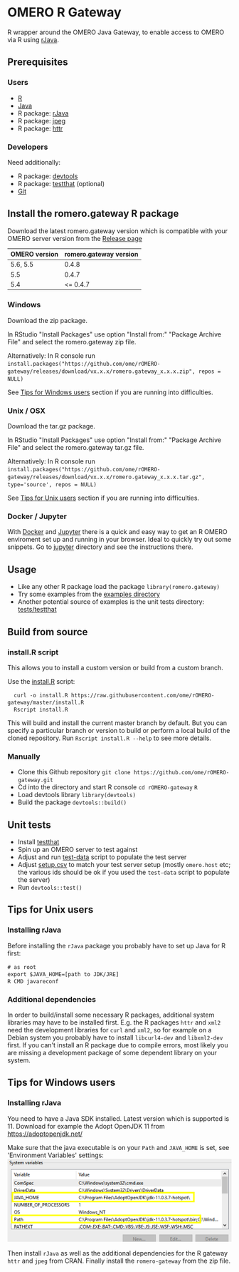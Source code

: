 # OMERO R Gateway

R wrapper around the OMERO Java Gateway, to enable access to OMERO via R using [rJava](https://cran.r-project.org/web/packages/rJava/index.html).

## Prerequisites

### Users

* [R](https://www.r-project.org/)
* [Java](http://openjdk.java.net/)
* R package: [rJava](https://cran.r-project.org/web/packages/rJava/index.html)
* R package: [jpeg](https://cran.r-project.org/web/packages/jpeg/index.html)
* R package: [httr](https://cran.r-project.org/web/packages/httr/index.html)

### Developers

Need additionally:

* R package: [devtools](https://cran.r-project.org/web/packages/devtools/index.html)
* R package: [testthat](https://cran.r-project.org/web/packages/testthat/index.html) (optional)
* [Git](https://git-scm.com/)

## Install the romero.gateway R package

Download the latest romero.gateway version which is compatible with your OMERO server version from the [Release page](https://github.com/ome/rOMERO-gateway/releases)

OMERO version | romero.gateway version
--- | --- 
5.6, 5.5 | 0.4.8
5.5 | 0.4.7
5.4 | <= 0.4.7

### Windows

Download the zip package.

In RStudio "Install Packages" use option "Install from:" "Package Archive File" and select the romero.gateway zip file.

Alternatively: In R console run `install.packages("https://github.com/ome/rOMERO-gateway/releases/download/vx.x.x/romero.gateway_x.x.x.zip", repos = NULL)`

See [Tips for Windows users](#tips-for-windows-users) section if you are running into difficulties.

### Unix / OSX

Download the tar.gz package.

In RStudio "Install Packages" use option "Install from:" "Package Archive File" and select the romero.gateway tar.gz file.

Alternatively: In R console run `install.packages("https://github.com/ome/rOMERO-gateway/releases/download/vx.x.x/romero.gateway_x.x.x.tar.gz", type='source', repos = NULL)`

See [Tips for Unix users](#tips-for-unix-users) section if you are running into difficulties.

### Docker / Jupyter

With [Docker](https://www.docker.com/) and [Jupyter](https://jupyter.org/) there is a quick and easy way to
get an R OMERO enviroment set up and running in your browser. Ideal to quickly try out some snippets. Go to
[jupyter](jupyter) directory and see the instructions there.

## Usage

* Like any other R package load the package ```library(romero.gateway)```
* Try some examples from the [examples directory](examples)
* Another potential source of examples is the unit tests directory: [tests/testthat](tests/testthat)

## Build from source

### install.R script

This allows you to install a custom version or build from a custom branch.

Use the [install.R](install.R) script:

```
  curl -o install.R https://raw.githubusercontent.com/ome/rOMERO-gateway/master/install.R 
  Rscript install.R
```

This will build and install the current master branch by default. But you can specify a particular branch or version to build or perform a local build of the cloned repository. Run `Rscript install.R --help` to see more details.

### Manually

* Clone this Github repository `git clone https://github.com/ome/rOMERO-gateway.git`
* Cd into the directory and start R console `cd rOMERO-gateway` `R`
* Load devtools library `library(devtools)`
* Build the package `devtools::build()`

## Unit tests

* Install [testthat](https://cran.r-project.org/web/packages/testthat/index.html)
* Spin up an OMERO server to test against
* Adjust and run [test-data](.omeroci/test-data) script to populate 
the test server
* Adjust [setup.csv](tests/testthat/setup.csv) to match your test server setup (mostly `omero.host` etc; the various ids should be ok if you used the `test-data` script
to populate the server)
* Run ```devtools::test()```


## Tips for Unix users

### Installing rJava

Before installing the `rJava` package you probably have to set up Java for R first:
```
# as root
export $JAVA_HOME=[path to JDK/JRE]
R CMD javareconf
```

### Additional dependencies

In order to build/install some necessary R packages, additional system libraries may
have to be installed first. E.g. the R packages `httr` and `xml2` need the development libraries for
`curl` and `xml2`, so for example on a Debian system you probably have to install `libcurl4-dev`
and `libxml2-dev` first.
If you can't install an R package due to compile errors, most likely you are missing a development 
package of some dependent library on your system.

## Tips for Windows users

### Installing rJava

You need to have a Java SDK installed. Latest version which is supported is 11.
Download for example the Adopt OpenJDK 11 from https://adoptopenjdk.net/ 

Make sure that the java executable is on your `Path` and `JAVA_HOME` is set,
see 'Environment Variables' settings:
![Environment Variables](screenshot.png)

Then install `rJava` as well as the additional dependencies for the R gateway
`httr` and `jpeg` from CRAN. Finally install the `romero-gateway` from the zip file.

